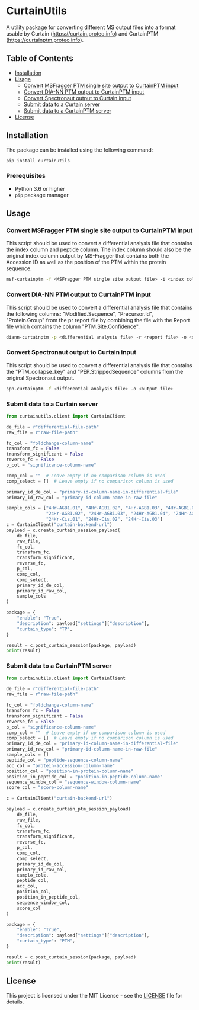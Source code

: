 # CurtainUtils

A utility package for converting different MS output files into a format usable by Curtain (https://curtain.proteo.info) and CurtainPTM (https://curtainptm.proteo.info).

## Table of Contents

- [Installation](#installation)
- [Usage](#usage)
  - [Convert MSFragger PTM single site output to CurtainPTM input](#convert-msfragger-ptm-single-site-output-to-curtainptm-input)
  - [Convert DIA-NN PTM output to CurtainPTM input](#convert-dia-nn-ptm-output-to-curtainptm-input)
  - [Convert Spectronaut output to Curtain input](#convert-spectronaut-output-to-curtain-input)
  - [Submit data to a Curtain server](#submit-data-to-a-curtain-server)
  - [Submit data to a CurtainPTM server](#submit-data-to-a-curtainptm-server)
- [License](#license)

## Installation

The package can be installed using the following command:

```bash
pip install curtainutils
```

### Prerequisites

- Python 3.6 or higher
- `pip` package manager

## Usage

### Convert MSFragger PTM single site output to CurtainPTM input

This script should be used to convert a differential analysis file that contains the index column and peptide column. The index column should also be the original index column output by MS-Fragger that contains both the Accession ID as well as the position of the PTM within the protein sequence.

```bash
msf-curtainptm -f <MSFragger PTM single site output file> -i <index column with site information> -o <output file> -p <peptide column> -a <fasta file>
```

### Convert DIA-NN PTM output to CurtainPTM input

This script should be used to convert a differential analysis file that contains the following columns: "Modified.Sequence", "Precursor.Id", "Protein.Group" from the pr report file by combining the file with the Report file which contains the column "PTM.Site.Confidence".

```bash
diann-curtainptm -p <differential analysis file> -r <report file> -o <output file> -m <modification_of_interests from the Modified.Sequence column>
```

### Convert Spectronaut output to Curtain input

This script should be used to convert a differential analysis file that contains the "PTM_collapse_key" and "PEP.StrippedSequence" columns from the original Spectronaut output.

```bash
spn-curtainptm -f <differential analysis file> -o <output file>
```

### Submit data to a Curtain server

```python
from curtainutils.client import CurtainClient

de_file = r"differential-file-path"
raw_file = r"raw-file-path"

fc_col = "foldchange-column-name"
transform_fc = False
transform_significant = False
reverse_fc = False
p_col = "significance-column-name"

comp_col = ""  # Leave empty if no comparison column is used
comp_select = []  # Leave empty if no comparison column is used

primary_id_de_col = "primary-id-column-name-in-differential-file"
primary_id_raw_col = "primary-id-column-name-in-raw-file"

sample_cols = ["4Hr-AGB1.01", "4Hr-AGB1.02", "4Hr-AGB1.03", "4Hr-AGB1.04", "4Hr-AGB1.05", "24Hr-AGB1.01",
               "24Hr-AGB1.02", "24Hr-AGB1.03", "24Hr-AGB1.04", "24Hr-AGB1.05", "4Hr-Cis.01", "4Hr-Cis.02", "4Hr-Cis.03",
               "24Hr-Cis.01", "24Hr-Cis.02", "24Hr-Cis.03"]
c = CurtainClient("curtain-backend-url")
payload = c.create_curtain_session_payload(
    de_file,
    raw_file,
    fc_col,
    transform_fc,
    transform_significant,
    reverse_fc,
    p_col,
    comp_col,
    comp_select,
    primary_id_de_col,
    primary_id_raw_col,
    sample_cols
)

package = {
    "enable": "True",
    "description": payload["settings"]["description"],
    "curtain_type": "TP",
}

result = c.post_curtain_session(package, payload)
print(result)
```

### Submit data to a CurtainPTM server

```python
from curtainutils.client import CurtainClient

de_file = r"differential-file-path"
raw_file = r"raw-file-path"

fc_col = "foldchange-column-name"
transform_fc = False
transform_significant = False
reverse_fc = False
p_col = "significance-column-name"
comp_col = ""  # Leave empty if no comparison column is used
comp_select = []  # Leave empty if no comparison column is used
primary_id_de_col = "primary-id-column-name-in-differential-file"
primary_id_raw_col = "primary-id-column-name-in-raw-file"
sample_cols = []
peptide_col = "peptide-sequence-column-name"
acc_col = "protein-accession-column-name"
position_col = "position-in-protein-column-name"
position_in_peptide_col = "position-in-peptide-column-name"
sequence_window_col = "sequence-window-column-name"
score_col = "score-column-name"

c = CurtainClient("curtain-backend-url")

payload = c.create_curtain_ptm_session_payload(
    de_file,
    raw_file,
    fc_col,
    transform_fc,
    transform_significant,
    reverse_fc,
    p_col,
    comp_col,
    comp_select,
    primary_id_de_col,
    primary_id_raw_col,
    sample_cols,
    peptide_col,
    acc_col,
    position_col,
    position_in_peptide_col,
    sequence_window_col,
    score_col
)

package = {
    "enable": "True",
    "description": payload["settings"]["description"],
    "curtain_type": "PTM",
}

result = c.post_curtain_session(package, payload)
print(result)
```

## License

This project is licensed under the MIT License - see the [LICENSE](LICENSE) file for details.
